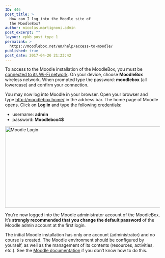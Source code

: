 ```yaml
---
ID: 446
post_title: >
  How can I log into the Moodle site of
  the MoodleBox?
author: nicolas.martignoni.admin
post_excerpt: ""
layout: epkb_post_type_1
permalink: >
  https://moodlebox.net/en/help/access-to-moodle/
published: true
post_date: 2017-04-20 21:23:42
---
```

To access to the Moodle installation of the MoodleBox, you must be <a href="https://moodlebox.net/en/help/wi-fi-connection/">connected to its Wi-Fi network</a>. On your device, choose <strong>MoodleBox</strong> wireless network. When prompted type the password: <b id="yui_3_17_2_1_1489832111910_415">moodlebox</b> (all lowercase) and confirm your connection.

You may now log into Moodle in your browser. Open your browser and type <a href="http://moodlebox.home/" target="_blank" rel="noopener">http://moodlebox.home/</a> in the address bar. The home page of Moodle opens. Click on <strong>Log in</strong> and type the following credentials:
<ul>
 	<li>username: <strong>admin</strong></li>
 	<li>password: <strong>Moodlebox4$</strong></li>
</ul>
<img class="alignnone wp-image-447 size-full" src="https://moodlebox.net/en/wp-content/uploads/sites/3/2017/04/moodle-login-en.png" alt="Moodle Login" width="601" height="265" />

You're now logged into the Moodle administrator account of the MoodleBox. It’s <strong>strongly recommended that you change the default password</strong> of the Moodle admin account at the first login.

The initial Moodle installation has only one account (administrator) and no course is created. The Moodle environment should be configured by yourself, as well as the management of its contents (resources, activities, etc.). See the <a href="https://docs.moodle.org/en/Admin_quick_guide" target="_blank" rel="noopener">Moodle documentation</a> if you don’t know how to do this.
